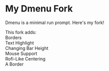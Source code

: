# My Dmenu Fork
Dmenu is a minimal run prompt. Here's my fork!

This fork adds:  
Borders  
Text Highlight  
Changing Bar Height  
Mouse Support  
Rofi-Like Centering  
A Border
